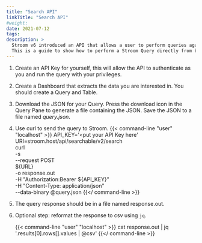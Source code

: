 ```yaml
---
title: "Search API"
linkTitle: "Search API"
#weight:
date: 2021-07-12
tags: 
description: >
  Stroom v6 introduced an API that allows a user to perform queries against Stroom resources such as indices and statistics.
  This is a guide to show how to perform a Stroom Query directly from bash using Stroom v7.
---
```


1. Create an API Key for yourself, this will allow the API to authenticate as you and run the query with your privileges.

1. Create a Dashboard that extracts the data you are interested in. You should create a Query and Table.

1. Download the JSON for your Query.
   Press the download icon in the Query Pane to generate a file containing the JSON.
   Save the JSON to a file named *query.json*.

1. Use curl to send the query to Stroom.
   {{< command-line "user" "localhost" >}}
API_KEY='<put your API Key here' \
URI=stroom.host/api/searchable/v2/search \
curl \
-s \
--request POST \
${URL} \
-o response.out \
-H "Authorization:Bearer ${API_KEY}" \
-H "Content-Type: application/json" \
--data-binary @query.json
   {{</ command-line >}}

1. The query response should be in a file named response.out.

1. Optional step: reformat the response to csv using `jq`.

   {{< command-line "user" "localhost" >}}
   cat response.out | jq '.results[0].rows[].values | @csv'
   {{</ command-line >}}
